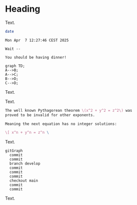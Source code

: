 # Heading

Text.

```sh
date
```

<!--Result:-->
```
Mon Apr  7 12:27:46 CEST 2025
```

<!--Error:-->
```
Wait --

You should be having dinner!
```


```mermaid
graph TD;
A-->B;
A-->C;
B-->D;
C-->D;
```

Text.

Text.

```latex
The well known Pythagorean theorem \(x^2 + y^2 = z^2\) was 
proved to be invalid for other exponents. 

Meaning the next equation has no integer solutions:

\[ x^n + y^n = z^n \
```

Text.

```mermaid
gitGraph
  commit
  commit
  branch develop
  commit
  commit
  commit
  checkout main
  commit
  commit
```

Text.
